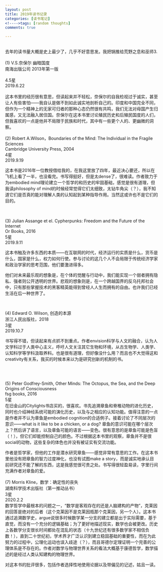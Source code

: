 ```yaml
---
layout: post
title: 2019年读书记录
categories: [读书笔记]
<!---->tags: [random thoughts]
comments: true

---
```

<br>
去年的读书量大概是史上最少了，几乎不好意思发。我把锅推给荒野之息和巫师3.

<br>
<br>
(1) V.S.奈保尔 幽暗国度 
<br>
南海出版公司 2013年第一版<br>
<br>
4.5星
<br>
2019.6.22
<br>
<br>
这本书里的经历很有意思，但读起来并不轻松，奈保尔的自我检视过于诚实，甚至让人有些害怕——我自认是做不到如此诚实地剖析自己的。印度和中国完全不同，但作为一个精神上的无家可归者的那种心态仍然很有共鸣，我们无法对母国产生归属感，又无法融入居住国。奈保尔在这本书里讨论殖民历史和后殖民国度的人们，但我喜欢的一点是他并不局限于民族和时代，其中有一些更个人的、更幽微的洞察。

<br>
<br>
(2) Robert A.Wilson，Boundaries of the Mind: The Individual in the Fragile Sciences
<br>
Cambridge University Press, 2004
<br>
4星
<br>
2019.9.19
<br>

这本书是2016年一位教授借给我的，在我这里放了四年，最近决心要还，所以在飞机上看了一半，也没看完。书写得挺好，但是太dense了，很难读。作者致力于为embodied mind理论建立一个哲学的和历史的牢固基础，感觉是很有道理，但我读philosophy of mind的时候经常觉得它们太细致，太钻牛角尖（？），我不知道它们是否真的能对理解人类的认知起到某种指导作用。当然这或许也不是它们的目的。

<br>
<br>
(3) Julian Assange et el. Cypherpunks: Freedom and the Future of the Internet
<br>
Or Books, 2016
<br>
5星
<br>
2019.9.11
<br>

这本书触及许多东西的本质——在互联网的时代，经济运行的实质是什么，货币是什么，国家是什么，权力如何行使。参与讨论的这几个人不会局限于传统经济学家和政治学家的思考范围，他们要激进得多。

他们对未来最乐观的想象是，在个体的觉醒与行动中，我们能实现一个弱者拥有隐私、强者则公开透明的世界。悲观的想象则是，在一个跨越国界的反乌托邦社会中，只有那些掌握技术的黑客精英能得到曾经人人生而拥有的自由。也许我们已经生活在后一种世界了。

<br>

(4) Edward O. Wilson, 创造的本源
<br>
浙江人民出版社，2018
<br>
3星
<br>
2019.10.7
<br>

书写得不错，但读起来有点抓不到重点。作者envision科学与人文的融合，认为人文学科过于人类中心主义，呼吁人文关注其它生物和环境，从古生物学、人类学、认知科学等学科汲取养料。也是很有道理，但好像没什么用？而且也不大觉得这和creativity有关系，我买的时候本来以为是研究创新的机制的书。

<br>
<br>

(5) Peter Godfrey-Smith, Other Minds: The Octopus, the Sea, and the Deep Origins of Consciousness
<br>
fsg books, 2016
<br>
5星
<br>
在旧金山的Citylights书店买的，很喜欢。书先追溯章鱼和脊椎动物的进化历史，同时也介绍神经系统可能的演化历史，以及与之相应的认知功能。值得注意的一点是作者并不认为章鱼是embodied cognition的合适例子。接着讨论了不同层次的意识——what is it like to be a chicken, or a dog? 章鱼的意识可能在哪个层次上？然后讲了语言，以及章鱼可能的语言——变色。很有意思的是章鱼可能是色盲（！），但它们却能控制自己的颜色。不过根据这本书里的观察，章鱼并不是很social的动物，这些复杂的体色也并没有被证实有交流功能。

作者是哲学家，但他的工作是潜水研究章鱼——感觉非常有意思的工作。在这本书里他没有把章鱼的智力过度神化，也没有试图make a story，而是诚实地承认目前研究还不能了解的东西，这是我感觉很可贵之处。书写得很轻盈易读，字里行间充满作者对章鱼的爱。
<br>
<br>
(7) Morris Kline，数学：确定性的丧失
<br>
湖南科学技术出版社（第一推动丛书）
<br>
3星
<br>
2020.2.2
<br>
数学哲学中最根本的问题之一，“数学是客观存在的还是人脑建构的产物”，克莱因的回答是绝对的后者（这个克莱因不是克莱因瓶那个克莱因，另一个人）。这本书通过追溯数学史，argue说很多时候数学某一分支的建立都是出于实际需要，基于直觉，而没有一个充分的逻辑基础；为了更好地描述现实，数学也会被更改。历史上各数学分支很长时间都处在混乱的状态（十九世纪还有很多数学家不相信负数！），直到二十世纪初，学术界才广泛认识到建立稳固基础的重要性，而在为此努力的过程中，公理化运动也误入歧途（？），而且哥德尔定理证明一个完善的公理体系是不存在的。作者对数学与物理世界关系的看法大概基于康德哲学，数学描述的是经过人类认知建构的物理世界。

对这本书的批评很多，包括作者选择性地使用论据以及带偏见的记述，姑且一读。

<br>
<br>







